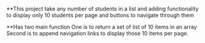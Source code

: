 **This project take any number of students in a list and adding functionality to display only 10 students per page and buttons to navigate through them

**Has two main function
One is to return a set of list of 10 items in an array
Second is to append navigation links to display those 10 items per page.
